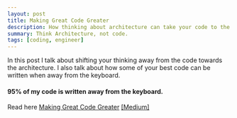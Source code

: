 ```yaml
---
layout: post
title: Making Great Code Greater
description: How thinking about architecture can take your code to the next level! Think about an abstraction that generalizes the problem you're trying to solve. Perhaps there exists a design pattern that solves your specific problem.
summary: Think Architecture, not code.
tags: [coding, engineer]
---
```


In this post I talk about shifting your thinking away from the code towards the architecture. I also talk about how some of your best code can be written when away from the keyboard.

#### 95% of my code is written away from the keyboard.

Read here [Making Great Code Greater](https://medium.com/@jonathonscanes/4-things-to-take-your-code-to-the-next-level-60f2a74c8ac6) [[Medium]](https://medium.com/@jonathonscanes)

